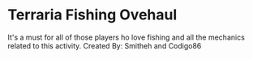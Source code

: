 # Terraria Fishing Ovehaul
 It's a must for all of those players ho love fishing and all the mechanics related to this activity. Created By: Smitheh and Codigo86
